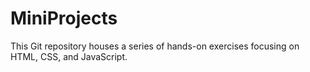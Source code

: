 # MiniProjects
This Git repository houses a series of hands-on exercises focusing on HTML, CSS, and JavaScript. 
